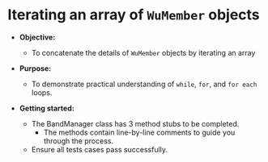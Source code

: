 # Iterating an array of `WuMember` objects
* **Objective:**
    * To concatenate the details of `WuMember` objects by iterating an array  

* **Purpose:**
    * To demonstrate practical understanding of `while`, `for`, and `for each` loops.

* **Getting started:**
    * The BandManager class has 3 method stubs to be completed.
        * The methods contain line-by-line comments to guide you through the process.
    * Ensure all tests cases pass successfully.
